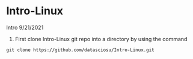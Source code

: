 # Intro-Linux
Intro 9/21/2021

1. First clone Intro-Linux git repo into a directory by using the command
```
git clone https://github.com/datasciosu/Intro-Linux.git
```

